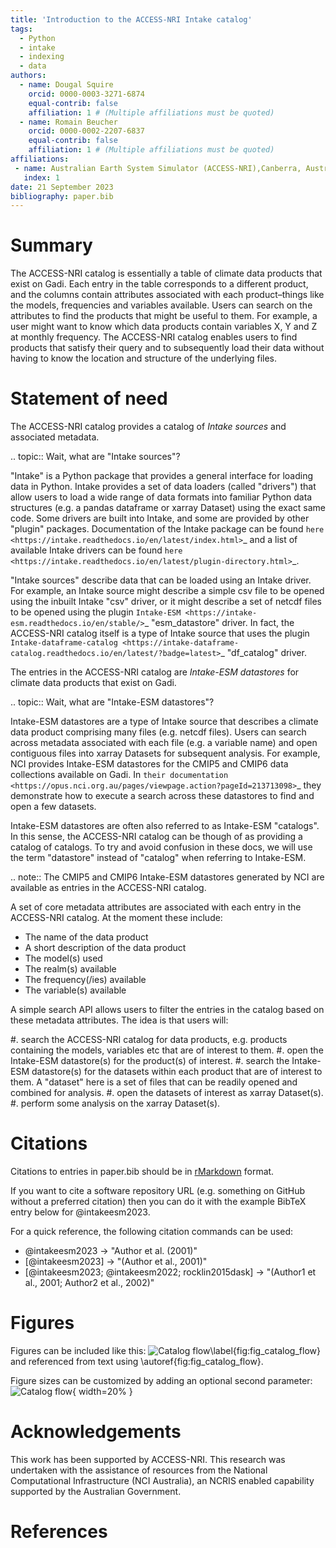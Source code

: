 ```yaml
---
title: 'Introduction to the ACCESS-NRI Intake catalog'
tags:
  - Python
  - intake
  - indexing
  - data
authors:
  - name: Dougal Squire
    orcid: 0000-0003-3271-6874
    equal-contrib: false
    affiliation: 1 # (Multiple affiliations must be quoted)
  - name: Romain Beucher
    orcid: 0000-0002-2207-6837
    equal-contrib: false
    affiliation: 1 # (Multiple affiliations must be quoted)
affiliations:
 - name: Australian Earth System Simulator (ACCESS-NRI),Canberra, Australia
   index: 1
date: 21 September 2023
bibliography: paper.bib
---
```


# Summary

The ACCESS-NRI catalog is essentially a table of climate data products that exist on Gadi. Each entry in the table corresponds to a different product, and the columns contain attributes associated with each product–things like the models, frequencies and variables available. Users can search on the attributes to find the products that might be useful to them. For example, a user might want to know which data products contain variables X, Y and Z at monthly frequency. The ACCESS-NRI catalog enables users to find products that satisfy their query and to subsequently load their data without having to know the location and structure of the underlying files.

# Statement of need

The ACCESS-NRI catalog provides a catalog of *Intake sources* and associated metadata.

.. topic:: Wait, what are "Intake sources"?

   "Intake" is a Python package that provides a general interface for loading data in Python. 
   Intake provides a set of data loaders (called "drivers") that allow users to load a wide range of 
   data formats into familiar Python data structures (e.g. a pandas dataframe or xarray Dataset) 
   using the exact same code. Some drivers are built into Intake, and some are provided by other 
   "plugin" packages. Documentation of the Intake package can be found 
   `here <https://intake.readthedocs.io/en/latest/index.html>`_ and a list of available Intake drivers 
   can be found `here <https://intake.readthedocs.io/en/latest/plugin-directory.html>`_.

   "Intake sources" describe data that can be loaded using an Intake driver. For example, an Intake 
   source might describe a simple csv file to be opened using the inbuilt Intake "csv" driver, or it 
   might describe a set of netcdf files to be opened using the plugin 
   `Intake-ESM <https://intake-esm.readthedocs.io/en/stable/>`_ "esm_datastore" driver. In fact, the 
   ACCESS-NRI catalog itself is a type of Intake source that uses the plugin 
   `Intake-dataframe-catalog <https://intake-dataframe-catalog.readthedocs.io/en/latest/?badge=latest>`_ 
   "df_catalog" driver.

The entries in the ACCESS-NRI catalog are *Intake-ESM datastores* for climate data products that exist 
on Gadi.

.. topic:: Wait, what are "Intake-ESM datastores"?

   Intake-ESM datastores are a type of Intake source that describes a climate data product comprising 
   many files (e.g. netcdf files). Users can search across metadata associated with each file (e.g. 
   a variable name) and open contiguous files into xarray Datasets for subsequent analysis. For 
   example, NCI provides Intake-ESM datastores for the CMIP5 and CMIP6 data collections available on 
   Gadi. In `their documentation <https://opus.nci.org.au/pages/viewpage.action?pageId=213713098>`_ 
   they demonstrate how to execute a search across these datastores to find and open a few datasets.

   Intake-ESM datastores are often also referred to as Intake-ESM "catalogs". In this sense, the 
   ACCESS-NRI catalog can be though of as providing a catalog of catalogs. To try and avoid confusion 
   in these docs, we will use the term "datastore" instead of "catalog" when referring to Intake-ESM.
   
   .. note::
      The CMIP5 and CMIP6 Intake-ESM datastores generated by NCI are available as entries in the 
      ACCESS-NRI catalog.

A set of core metadata attributes are associated with each entry in the ACCESS-NRI catalog. At the 
moment these include:

* The name of the data product
* A short description of the data product
* The model(s) used
* The realm(s) available
* The frequency(/ies) available 
* The variable(s) available

A simple search API allows users to filter the entries in the catalog based on these metadata 
attributes. The idea is that users will:

#. search the ACCESS-NRI catalog for data products, e.g. products containing the models, variables etc 
   that are of interest to them.
#. open the Intake-ESM datastore(s) for the product(s) of interest. 
#. search the Intake-ESM datastore(s) for the datasets within each product that are of interest to them.
   A "dataset" here is a set of files that can be readily opened and combined for analysis.
#. open the datasets of interest as xarray Dataset(s).
#. perform some analysis on the xarray Dataset(s).


# Citations

Citations to entries in paper.bib should be in
[rMarkdown](http://rmarkdown.rstudio.com/authoring_bibliographies_and_citations.html)
format.

If you want to cite a software repository URL (e.g. something on GitHub without a preferred
citation) then you can do it with the example BibTeX entry below for @intakeesm2023.

For a quick reference, the following citation commands can be used:
- @intakeesm2023  ->  "Author et al. (2001)"
- [@intakeesm2023] -> "(Author et al., 2001)"
- [@intakeesm2023; @intakeesm2022; rocklin2015dask] -> "(Author1 et al., 2001; Author2 et al., 2002)"

# Figures

Figures can be included like this:
![Catalog flow\label{fig:fig_catalog_flow}](./figures/catalog_flow.svg)
and referenced from text using \autoref{fig:fig_catalog_flow}.

Figure sizes can be customized by adding an optional second parameter:
![Catalog flow](./figures/catalog_flow.svg){ width=20% }

# Acknowledgements

This work has been supported by ACCESS-NRI.
This research was undertaken with the assistance of resources from the National Computational Infrastructure (NCI Australia), an NCRIS enabled capability supported by the Australian Government.

# References
